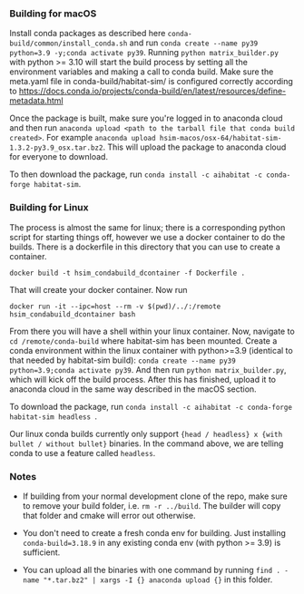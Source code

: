 ### Building for macOS

Install conda packages as described here ```conda-build/common/install_conda.sh``` and run ```conda create --name py39 python=3.9 -y;conda activate py39```.
Running ```python matrix_builder.py``` with python >= 3.10 will start the build process by setting all the environment variables and making a call to conda build. Make sure the meta.yaml file in conda-build/habitat-sim/ is configured correctly according to https://docs.conda.io/projects/conda-build/en/latest/resources/define-metadata.html

Once the package is built, make sure you're logged in to anaconda cloud and then run ```anaconda upload <path to the tarball file that conda build created>```. For example ```anaconda upload hsim-macos/osx-64/habitat-sim-1.3.2-py3.9_osx.tar.bz2```. This will upload the package to anaconda cloud for everyone to download.

To then download the package, run ```conda install -c aihabitat -c conda-forge habitat-sim```.


### Building for Linux

The process is almost the same for linux; there is a corresponding python script for starting things off, however we use a docker container to do the builds. There is a dockerfile in this directory that you can use to create a container.

```docker build -t hsim_condabuild_dcontainer -f Dockerfile .```

That will create your docker container. Now run

```docker run -it --ipc=host --rm -v $(pwd)/../:/remote hsim_condabuild_dcontainer bash```

From there you will have a shell within your linux container. Now, navigate to ```cd /remote/conda-build``` where habitat-sim has been mounted. Create a conda environment within the linux container with python>=3.9 (identical to that needed by habitat-sim build): ```conda create --name py39 python=3.9;conda activate py39```. And then run ```python matrix_builder.py```, which will kick off the build process. After this has finished, upload it to anaconda cloud in the same way described in the macOS section.

To download the package, run ```conda install -c aihabitat -c conda-forge habitat-sim headless ```.

Our linux conda builds currently only support ```{head / headless} x {with bullet / without bullet}``` binaries. In the command above, we are telling conda to use a feature called ```headless```.



### Notes

* If building from your normal development clone of the repo, make sure to remove your build folder, i.e. ```rm -r ../build```.  The builder will copy that folder and cmake will error out otherwise.

* You don't need to create a fresh conda env for building.  Just installing ```conda-build=3.18.9``` in any existing conda env (with python >= 3.9) is sufficient.

* You can upload all the binaries with one command by running ```find . -name "*.tar.bz2" | xargs -I {} anaconda upload {}``` in this folder.
